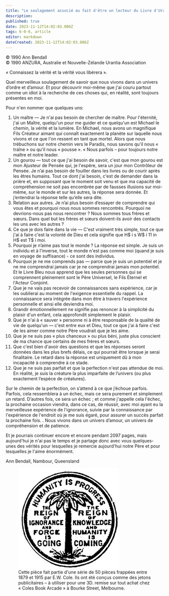 ```yaml
---
title: "Le soulagement associé au fait d'être un lecteur du Livre d'Urantia"
description: 
published: true
date: 2023-11-12T14:02:03.086Z
tags: 6-0-6, article
editor: markdown
dateCreated: 2023-11-12T14:02:03.086Z
---
```


<p class="v-card v-sheet theme--light gray lighten-3 px-2 py-1">© 1990 Ann Bendall<br>© 1990 ANZURA, Australie et Nouvelle-Zélande Urantia Association</p>


« Connaissez la vérité et la vérité vous libérera ».

Quel merveilleux soulagement de savoir que nous vivons dans un univers d’ordre et d’amour. Et pour découvrir moi-même que j'ai couru partout comme un idiot à la recherche de ces choses qui, en réalité, sont toujours présentes en moi.

Pour n'en nommer que quelques uns:

1. Un maître — Je n'ai pas besoin de chercher de maître. Pour l'éternité, j'ai un Maître, quelqu'un pour me guider et ce quelqu'un est Michael le chemin, la vérité et la lumière. En Michael, nous avons un magnifique Fils Créateur aimant qui connaît exactement la planète sur laquelle nous vivons et ce que l'on ressent en tant que mortel. Alors que nous trébuchons sur notre chemin vers le Paradis, nous savons qu'il nous « traîne » ou qu'il nous « pousse ». « Nous parfois – pour toujours notre maître et notre leader.
2. Un gourou — tout ce que j'ai besoin de savoir, c'est que mon gourou est mon Ajusteur de Pensée qui, je l'espère, sera un jour mon Contrôleur de Pensée. Je n’ai pas besoin de fouiller dans les livres ou de courir après les êtres humains. Tout ce dont j'ai besoin, c'est de demander dans la prière et, en supposant que le moment soit venu et que ma capacité de compréhension ne soit pas encombrée par de fausses illusions sur moi-même, sur le monde et sur les autres, la réponse sera donnée. Et j’entendrai la réponse telle qu’elle sera dite.
3. Relation aux autres. Je n’ai plus besoin d’essayer de comprendre qui vous êtes et pourquoi nous nous sommes rencontrés. Pourquoi ne devrions-nous pas nous rencontrer ? Nous sommes tous frères et sœurs. Dans quel but les frères et sœurs doivent-ils avoir des contacts les uns avec les autres ?
4. Ce que je dois faire dans la vie — C'est vraiment très simple, tout ce que j'ai à faire c'est la volonté de Dieu et cela signifie que H$ i s W$ i 11 in H$ est T$ i moi.
5. Pourquoi je n’aime pas tout le monde ? La réponse est simple. Je suis un individu et à l'inverse, tout le monde n'est pas comme moi (quand je suis en voyage de suffisance) - ce sont des individus.
6. Pourquoi je ne me comprends pas — parce que je suis un potentiel et je ne me comprendrai jamais car je ne comprendrai jamais mon potentiel. Et le Livre Bleu nous apprend que les seules personnes qui se comprennent pleinement sont le Père Universel, le Fils Éternel et l'Acteur Conjoint.
7. Que je ne vais pas recevoir de connaissances sans expérience, car je les oublierai au moment de l'exigence essentielle du rappel. La connaissance sera intégrée dans mon être à travers l'expérience personnelle et ainsi elle deviendra moi.
8. Grandir émotionnellement ne signifie pas renoncer à la simplicité du plaisir d'un enfant, cela approfondit simplement le plaisir.
9. Que je n'ai à « sauver » personne ni à être responsable de la qualité de vie de quelqu'un — c'est entre eux et Dieu, tout ce que j'ai à faire c'est de les aimer comme notre Père voudrait que je les aime.
10. Que je ne suis pas « plus chanceux » ou plus béni, juste plus conscient de ma chance que certains de mes frères et sœurs.
11. Que c'est bien d'avoir des questions et que les réponses seront données dans les plus brefs délais, ce qui pourrait être lorsque je serai finalitaire. Le retard dans la réponse est uniquement dû à mon incapacité à comprendre à ce stade.
12. Que je ne suis pas parfait et que la perfection n'est pas attendue de moi. En réalité, je suis la créature la plus imparfaite de l’univers (ou plus exactement l’espèce de créatures).

Sur le chemin de la perfection, on s’attend à ce que j’échoue parfois. Parfois, cela ressemblera à un échec, mais ce sera purement et simplement un retard. D’autres fois, ce sera un échec ; et comme j'appelle cela l'échec, la prochaine occasion viendra, dans ce cas, de réussir, avec moi ayant eu la merveilleuse expérience de l'ignorance, suivie par la connaissance par l'expérience de l'endroit où je me suis égaré, pour assurer un succès parfait la prochaine fois. . Nous vivons dans un univers d’amour, un univers de compréhension et de patience.

Et je pourrais continuer encore et encore pendant 2097 pages, mais aujourd'hui je n'ai pas le temps et je partage donc avec vous quelques-unes des vérités pour lesquelles je remercie aujourd'hui notre Père et pour lesquelles je l'aime énormément.

Ann Bendall, Nambour, Queensland

<figure id="Figure_3" class="image urantiapedia" alt="coin">
<img src="/image/article/606/coin7.jpg">
<figcaption>Cette pièce fait partie d'une série de 50 pièces frappées entre 1879 et 1915 par E.W. Cole. Ils ont été conçus comme des jetons publicitaires – à utiliser pour une 3D. remise sur tout achat chez « Coles Book Arcade » à Bourke Street, Melbourne.</figcaption>
</figure>

